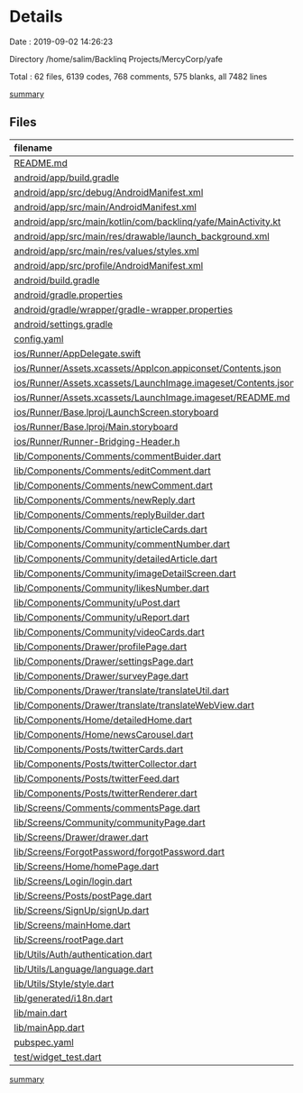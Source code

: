 # Details

Date : 2019-09-02 14:26:23

Directory /home/salim/Backlinq Projects/MercyCorp/yafe

Total : 62 files,  6139 codes, 768 comments, 575 blanks, all 7482 lines

[summary](results.md)

## Files
| filename | language | code | comment | blank | total |
| :--- | :--- | ---: | ---: | ---: | ---: |
| [README.md](file:///home/salim/Backlinq%20Projects/MercyCorp/yafe/README.md) | Markdown | 2 | 0 | 1 | 3 |
| [android/app/build.gradle](file:///home/salim/Backlinq%20Projects/MercyCorp/yafe/android/app/build.gradle) | Groovy | 56 | 6 | 14 | 76 |
| [android/app/src/debug/AndroidManifest.xml](file:///home/salim/Backlinq%20Projects/MercyCorp/yafe/android/app/src/debug/AndroidManifest.xml) | XML | 4 | 3 | 1 | 8 |
| [android/app/src/main/AndroidManifest.xml](file:///home/salim/Backlinq%20Projects/MercyCorp/yafe/android/app/src/main/AndroidManifest.xml) | XML | 27 | 12 | 4 | 43 |
| [android/app/src/main/kotlin/com/backlinq/yafe/MainActivity.kt](file:///home/salim/Backlinq%20Projects/MercyCorp/yafe/android/app/src/main/kotlin/com/backlinq/yafe/MainActivity.kt) | Kotlin | 10 | 0 | 4 | 14 |
| [android/app/src/main/res/drawable/launch_background.xml](file:///home/salim/Backlinq%20Projects/MercyCorp/yafe/android/app/src/main/res/drawable/launch_background.xml) | XML | 9 | 2 | 2 | 13 |
| [android/app/src/main/res/values/styles.xml](file:///home/salim/Backlinq%20Projects/MercyCorp/yafe/android/app/src/main/res/values/styles.xml) | XML | 6 | 2 | 1 | 9 |
| [android/app/src/profile/AndroidManifest.xml](file:///home/salim/Backlinq%20Projects/MercyCorp/yafe/android/app/src/profile/AndroidManifest.xml) | XML | 4 | 3 | 1 | 8 |
| [android/build.gradle](file:///home/salim/Backlinq%20Projects/MercyCorp/yafe/android/build.gradle) | Groovy | 28 | 2 | 5 | 35 |
| [android/gradle.properties](file:///home/salim/Backlinq%20Projects/MercyCorp/yafe/android/gradle.properties) | Properties | 3 | 2 | 0 | 5 |
| [android/gradle/wrapper/gradle-wrapper.properties](file:///home/salim/Backlinq%20Projects/MercyCorp/yafe/android/gradle/wrapper/gradle-wrapper.properties) | Properties | 5 | 2 | 0 | 7 |
| [android/settings.gradle](file:///home/salim/Backlinq%20Projects/MercyCorp/yafe/android/settings.gradle) | Groovy | 12 | 0 | 4 | 16 |
| [config.yaml](file:///home/salim/Backlinq%20Projects/MercyCorp/yafe/config.yaml) | YAML | 5 | 0 | 0 | 5 |
| [ios/Runner/AppDelegate.swift](file:///home/salim/Backlinq%20Projects/MercyCorp/yafe/ios/Runner/AppDelegate.swift) | Swift | 12 | 0 | 2 | 14 |
| [ios/Runner/Assets.xcassets/AppIcon.appiconset/Contents.json](file:///home/salim/Backlinq%20Projects/MercyCorp/yafe/ios/Runner/Assets.xcassets/AppIcon.appiconset/Contents.json) | JSON | 122 | 0 | 1 | 123 |
| [ios/Runner/Assets.xcassets/LaunchImage.imageset/Contents.json](file:///home/salim/Backlinq%20Projects/MercyCorp/yafe/ios/Runner/Assets.xcassets/LaunchImage.imageset/Contents.json) | JSON | 23 | 0 | 1 | 24 |
| [ios/Runner/Assets.xcassets/LaunchImage.imageset/README.md](file:///home/salim/Backlinq%20Projects/MercyCorp/yafe/ios/Runner/Assets.xcassets/LaunchImage.imageset/README.md) | Markdown | 3 | 0 | 2 | 5 |
| [ios/Runner/Base.lproj/LaunchScreen.storyboard](file:///home/salim/Backlinq%20Projects/MercyCorp/yafe/ios/Runner/Base.lproj/LaunchScreen.storyboard) | XML | 36 | 1 | 1 | 38 |
| [ios/Runner/Base.lproj/Main.storyboard](file:///home/salim/Backlinq%20Projects/MercyCorp/yafe/ios/Runner/Base.lproj/Main.storyboard) | XML | 25 | 1 | 1 | 27 |
| [ios/Runner/Runner-Bridging-Header.h](file:///home/salim/Backlinq%20Projects/MercyCorp/yafe/ios/Runner/Runner-Bridging-Header.h) | C++ | 1 | 0 | 0 | 1 |
| [lib/Components/Comments/commentBuider.dart](file:///home/salim/Backlinq%20Projects/MercyCorp/yafe/lib/Components/Comments/commentBuider.dart) | Dart | 264 | 27 | 16 | 307 |
| [lib/Components/Comments/editComment.dart](file:///home/salim/Backlinq%20Projects/MercyCorp/yafe/lib/Components/Comments/editComment.dart) | Dart | 177 | 18 | 15 | 210 |
| [lib/Components/Comments/newComment.dart](file:///home/salim/Backlinq%20Projects/MercyCorp/yafe/lib/Components/Comments/newComment.dart) | Dart | 185 | 4 | 14 | 203 |
| [lib/Components/Comments/newReply.dart](file:///home/salim/Backlinq%20Projects/MercyCorp/yafe/lib/Components/Comments/newReply.dart) | Dart | 183 | 5 | 14 | 202 |
| [lib/Components/Comments/replyBuilder.dart](file:///home/salim/Backlinq%20Projects/MercyCorp/yafe/lib/Components/Comments/replyBuilder.dart) | Dart | 206 | 0 | 13 | 219 |
| [lib/Components/Community/articleCards.dart](file:///home/salim/Backlinq%20Projects/MercyCorp/yafe/lib/Components/Community/articleCards.dart) | Dart | 398 | 68 | 17 | 483 |
| [lib/Components/Community/commentNumber.dart](file:///home/salim/Backlinq%20Projects/MercyCorp/yafe/lib/Components/Community/commentNumber.dart) | Dart | 59 | 12 | 7 | 78 |
| [lib/Components/Community/detailedArticle.dart](file:///home/salim/Backlinq%20Projects/MercyCorp/yafe/lib/Components/Community/detailedArticle.dart) | Dart | 95 | 61 | 12 | 168 |
| [lib/Components/Community/imageDetailScreen.dart](file:///home/salim/Backlinq%20Projects/MercyCorp/yafe/lib/Components/Community/imageDetailScreen.dart) | Dart | 51 | 1 | 7 | 59 |
| [lib/Components/Community/likesNumber.dart](file:///home/salim/Backlinq%20Projects/MercyCorp/yafe/lib/Components/Community/likesNumber.dart) | Dart | 112 | 22 | 14 | 148 |
| [lib/Components/Community/uPost.dart](file:///home/salim/Backlinq%20Projects/MercyCorp/yafe/lib/Components/Community/uPost.dart) | Dart | 201 | 0 | 13 | 214 |
| [lib/Components/Community/uReport.dart](file:///home/salim/Backlinq%20Projects/MercyCorp/yafe/lib/Components/Community/uReport.dart) | Dart | 227 | 36 | 13 | 276 |
| [lib/Components/Community/videoCards.dart](file:///home/salim/Backlinq%20Projects/MercyCorp/yafe/lib/Components/Community/videoCards.dart) | Dart | 130 | 17 | 8 | 155 |
| [lib/Components/Drawer/profilePage.dart](file:///home/salim/Backlinq%20Projects/MercyCorp/yafe/lib/Components/Drawer/profilePage.dart) | Dart | 334 | 73 | 29 | 436 |
| [lib/Components/Drawer/settingsPage.dart](file:///home/salim/Backlinq%20Projects/MercyCorp/yafe/lib/Components/Drawer/settingsPage.dart) | Dart | 143 | 0 | 8 | 151 |
| [lib/Components/Drawer/surveyPage.dart](file:///home/salim/Backlinq%20Projects/MercyCorp/yafe/lib/Components/Drawer/surveyPage.dart) | Dart | 83 | 3 | 11 | 97 |
| [lib/Components/Drawer/translate/translateUtil.dart](file:///home/salim/Backlinq%20Projects/MercyCorp/yafe/lib/Components/Drawer/translate/translateUtil.dart) | Dart | 27 | 2 | 2 | 31 |
| [lib/Components/Drawer/translate/translateWebView.dart](file:///home/salim/Backlinq%20Projects/MercyCorp/yafe/lib/Components/Drawer/translate/translateWebView.dart) | Dart | 22 | 0 | 2 | 24 |
| [lib/Components/Home/detailedHome.dart](file:///home/salim/Backlinq%20Projects/MercyCorp/yafe/lib/Components/Home/detailedHome.dart) | Dart | 356 | 36 | 19 | 411 |
| [lib/Components/Home/newsCarousel.dart](file:///home/salim/Backlinq%20Projects/MercyCorp/yafe/lib/Components/Home/newsCarousel.dart) | Dart | 67 | 2 | 7 | 76 |
| [lib/Components/Posts/twitterCards.dart](file:///home/salim/Backlinq%20Projects/MercyCorp/yafe/lib/Components/Posts/twitterCards.dart) | Dart | 153 | 6 | 8 | 167 |
| [lib/Components/Posts/twitterCollector.dart](file:///home/salim/Backlinq%20Projects/MercyCorp/yafe/lib/Components/Posts/twitterCollector.dart) | Dart | 45 | 1 | 9 | 55 |
| [lib/Components/Posts/twitterFeed.dart](file:///home/salim/Backlinq%20Projects/MercyCorp/yafe/lib/Components/Posts/twitterFeed.dart) | Dart | 48 | 0 | 9 | 57 |
| [lib/Components/Posts/twitterRenderer.dart](file:///home/salim/Backlinq%20Projects/MercyCorp/yafe/lib/Components/Posts/twitterRenderer.dart) | Dart | 14 | 0 | 3 | 17 |
| [lib/Screens/Comments/commentsPage.dart](file:///home/salim/Backlinq%20Projects/MercyCorp/yafe/lib/Screens/Comments/commentsPage.dart) | Dart | 30 | 0 | 5 | 35 |
| [lib/Screens/Community/communityPage.dart](file:///home/salim/Backlinq%20Projects/MercyCorp/yafe/lib/Screens/Community/communityPage.dart) | Dart | 233 | 10 | 28 | 271 |
| [lib/Screens/Drawer/drawer.dart](file:///home/salim/Backlinq%20Projects/MercyCorp/yafe/lib/Screens/Drawer/drawer.dart) | Dart | 260 | 56 | 20 | 336 |
| [lib/Screens/ForgotPassword/forgotPassword.dart](file:///home/salim/Backlinq%20Projects/MercyCorp/yafe/lib/Screens/ForgotPassword/forgotPassword.dart) | Dart | 209 | 65 | 19 | 293 |
| [lib/Screens/Home/homePage.dart](file:///home/salim/Backlinq%20Projects/MercyCorp/yafe/lib/Screens/Home/homePage.dart) | Dart | 32 | 8 | 10 | 50 |
| [lib/Screens/Login/login.dart](file:///home/salim/Backlinq%20Projects/MercyCorp/yafe/lib/Screens/Login/login.dart) | Dart | 373 | 59 | 36 | 468 |
| [lib/Screens/Posts/postPage.dart](file:///home/salim/Backlinq%20Projects/MercyCorp/yafe/lib/Screens/Posts/postPage.dart) | Dart | 15 | 2 | 4 | 21 |
| [lib/Screens/SignUp/signUp.dart](file:///home/salim/Backlinq%20Projects/MercyCorp/yafe/lib/Screens/SignUp/signUp.dart) | Dart | 434 | 54 | 30 | 518 |
| [lib/Screens/mainHome.dart](file:///home/salim/Backlinq%20Projects/MercyCorp/yafe/lib/Screens/mainHome.dart) | Dart | 189 | 37 | 21 | 247 |
| [lib/Screens/rootPage.dart](file:///home/salim/Backlinq%20Projects/MercyCorp/yafe/lib/Screens/rootPage.dart) | Dart | 86 | 1 | 12 | 99 |
| [lib/Utils/Auth/authentication.dart](file:///home/salim/Backlinq%20Projects/MercyCorp/yafe/lib/Utils/Auth/authentication.dart) | Dart | 73 | 1 | 24 | 98 |
| [lib/Utils/Language/language.dart](file:///home/salim/Backlinq%20Projects/MercyCorp/yafe/lib/Utils/Language/language.dart) | Dart | 20 | 0 | 6 | 26 |
| [lib/Utils/Style/style.dart](file:///home/salim/Backlinq%20Projects/MercyCorp/yafe/lib/Utils/Style/style.dart) | Dart | 23 | 0 | 6 | 29 |
| [lib/generated/i18n.dart](file:///home/salim/Backlinq%20Projects/MercyCorp/yafe/lib/generated/i18n.dart) | Dart | 87 | 14 | 22 | 123 |
| [lib/main.dart](file:///home/salim/Backlinq%20Projects/MercyCorp/yafe/lib/main.dart) | Dart | 10 | 0 | 2 | 12 |
| [lib/mainApp.dart](file:///home/salim/Backlinq%20Projects/MercyCorp/yafe/lib/mainApp.dart) | Dart | 35 | 1 | 3 | 39 |
| [pubspec.yaml](file:///home/salim/Backlinq%20Projects/MercyCorp/yafe/pubspec.yaml) | YAML | 57 | 0 | 11 | 68 |
| [test/widget_test.dart](file:///home/salim/Backlinq%20Projects/MercyCorp/yafe/test/widget_test.dart) | Dart | 0 | 30 | 1 | 31 |

[summary](results.md)